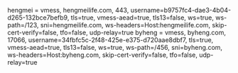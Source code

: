 hengmei = vmess, hengmeilife.com, 443, username=b9757fc4-dae3-4b04-d265-132bce7befb9, tls=true, vmess-aead=true, tls13=false, ws=true, ws-path=/123, sni=hengmeilife.com, ws-headers=Host:hengmeilife.com, skip-cert-verify=false, tfo=false, udp-relay=true
byheng = vmess, byheng.com, 17066, username=34fbfc5c-2f48-425e-e375-d720aae8dbf7, tls=true, vmess-aead=true, tls13=false, ws=true, ws-path=/456, sni=byheng.com, ws-headers=Host:byheng.com, skip-cert-verify=false, tfo=false, udp-relay=true
